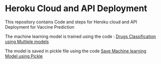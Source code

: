 # Heroku Cloud and API Deployment
This repository contains Code and steps for Heroku cloud and API Deployment for Vaccine Prediction

The machine learning model is trained using the code : [Drugs Classification using Multiple models](https://github.com/saadbinmunir/Drugs-Classification-using-Multiple-models)

The model is saved in pickle file using the code [Save Machine learning Model using Pickle](https://github.com/saadbinmunir/Save-Machine-learning-Model-using-Pickle)
